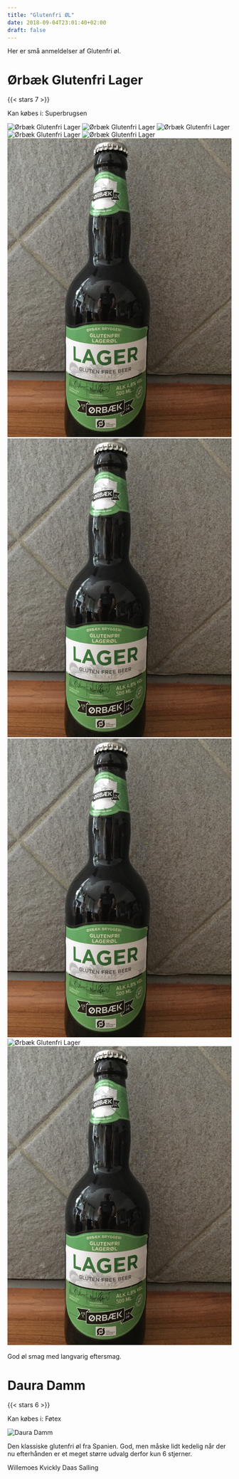 ```yaml
---
title: "Glutenfri ØL"
date: 2018-09-04T23:01:40+02:00
draft: false
---
```

Her er små anmeldelser af Glutenfri øl.

# Ørbæk Glutenfri Lager
{{< stars 7 >}}

Kan købes i: Superbrugsen

![Ørbæk Glutenfri Lager](images/beer/OerbaekLager.jpg)
![Ørbæk Glutenfri Lager](/images/beer/OerbaekLager.jpg)
![Ørbæk Glutenfri Lager](./images/beer/OerbaekLager.jpg)
![Ørbæk Glutenfri Lager](~/images/beer/OerbaekLager.jpg)
![Ørbæk Glutenfri Lager](../images/beer/OerbaekLager.jpg)
![Ørbæk Glutenfri Lager](static/images/beer/OerbaekLager.jpg)
![Ørbæk Glutenfri Lager](/static/images/beer/OerbaekLager.jpg)
![Ørbæk Glutenfri Lager](./static/images/beer/OerbaekLager.jpg)
![Ørbæk Glutenfri Lager](~/static/images/beer/OerbaekLager.jpg)
![Ørbæk Glutenfri Lager](../static/images/beer/OerbaekLager.jpg)

God øl smag med langvarig eftersmag.

# Daura Damm
{{< stars 6 >}}

Kan købes i: Føtex

![Daura Damm](/images/beer/DauraDamm.jpg)

Den klassiske glutenfri øl fra Spanien. God, men måske lidt kedelig når der nu efterhånden er et meget større udvalg derfor kun 6 stjerner.






Willemoes Kvickly
Daas Salling
